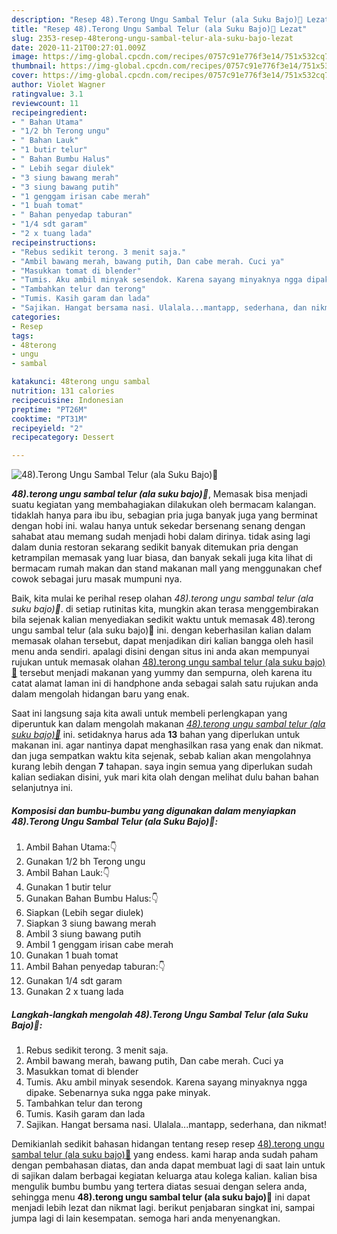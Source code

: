```yaml
---
description: "Resep 48).Terong Ungu Sambal Telur (ala Suku Bajo)🍆 Lezat"
title: "Resep 48).Terong Ungu Sambal Telur (ala Suku Bajo)🍆 Lezat"
slug: 2353-resep-48terong-ungu-sambal-telur-ala-suku-bajo-lezat
date: 2020-11-21T00:27:01.009Z
image: https://img-global.cpcdn.com/recipes/0757c91e776f3e14/751x532cq70/48terong-ungu-sambal-telur-ala-suku-bajo🍆-foto-resep-utama.jpg
thumbnail: https://img-global.cpcdn.com/recipes/0757c91e776f3e14/751x532cq70/48terong-ungu-sambal-telur-ala-suku-bajo🍆-foto-resep-utama.jpg
cover: https://img-global.cpcdn.com/recipes/0757c91e776f3e14/751x532cq70/48terong-ungu-sambal-telur-ala-suku-bajo🍆-foto-resep-utama.jpg
author: Violet Wagner
ratingvalue: 3.1
reviewcount: 11
recipeingredient:
- " Bahan Utama"
- "1/2 bh Terong ungu"
- " Bahan Lauk"
- "1 butir telur"
- " Bahan Bumbu Halus"
- " Lebih segar diulek"
- "3 siung bawang merah"
- "3 siung bawang putih"
- "1 genggam irisan cabe merah"
- "1 buah tomat"
- " Bahan penyedap taburan"
- "1/4 sdt garam"
- "2 x tuang lada"
recipeinstructions:
- "Rebus sedikit terong. 3 menit saja."
- "Ambil bawang merah, bawang putih, Dan cabe merah. Cuci ya"
- "Masukkan tomat di blender"
- "Tumis. Aku ambil minyak sesendok. Karena sayang minyaknya ngga dipake. Sebenarnya suka ngga pake minyak."
- "Tambahkan telur dan terong"
- "Tumis. Kasih garam dan lada"
- "Sajikan. Hangat bersama nasi. Ulalala...mantapp, sederhana, dan nikmat!"
categories:
- Resep
tags:
- 48terong
- ungu
- sambal

katakunci: 48terong ungu sambal 
nutrition: 131 calories
recipecuisine: Indonesian
preptime: "PT26M"
cooktime: "PT31M"
recipeyield: "2"
recipecategory: Dessert

---
```



![48).Terong Ungu Sambal Telur (ala Suku Bajo)🍆](https://img-global.cpcdn.com/recipes/0757c91e776f3e14/751x532cq70/48terong-ungu-sambal-telur-ala-suku-bajo🍆-foto-resep-utama.jpg)

<b><i>48).terong ungu sambal telur (ala suku bajo)🍆</i></b>, Memasak bisa menjadi suatu kegiatan yang membahagiakan dilakukan oleh bermacam kalangan. tidaklah hanya para ibu ibu, sebagian pria juga banyak juga yang berminat dengan hobi ini. walau hanya untuk sekedar bersenang senang dengan sahabat atau memang sudah menjadi hobi dalam dirinya. tidak asing lagi dalam dunia restoran sekarang sedikit banyak ditemukan pria dengan ketrampilan memasak yang luar biasa, dan banyak sekali juga kita lihat di bermacam rumah makan dan stand makanan mall yang menggunakan chef cowok sebagai juru masak mumpuni nya.



Baik, kita mulai ke perihal resep olahan <i>48).terong ungu sambal telur (ala suku bajo)🍆</i>. di setiap rutinitas kita, mungkin akan terasa menggembirakan bila sejenak kalian menyediakan sedikit waktu untuk memasak 48).terong ungu sambal telur (ala suku bajo)🍆 ini. dengan keberhasilan kalian dalam memasak olahan tersebut, dapat menjadikan diri kalian bangga oleh hasil menu anda sendiri. apalagi disini dengan situs ini anda akan mempunyai rujukan untuk memasak olahan <u>48).terong ungu sambal telur (ala suku bajo)🍆</u> tersebut menjadi makanan yang yummy dan sempurna, oleh karena itu catat alamat laman ini di handphone anda sebagai salah satu rujukan anda dalam mengolah hidangan baru yang enak.


Saat ini langsung saja kita awali untuk membeli perlengkapan yang diperuntuk kan dalam mengolah makanan <u><i>48).terong ungu sambal telur (ala suku bajo)🍆</i></u> ini. setidaknya harus ada <b>13</b> bahan yang diperlukan untuk makanan ini. agar nantinya dapat menghasilkan rasa yang enak dan nikmat. dan juga sempatkan waktu kita sejenak, sebab kalian akan mengolahnya kurang lebih dengan <b>7</b> tahapan. saya ingin semua yang diperlukan sudah kalian sediakan disini, yuk mari kita olah dengan melihat dulu bahan bahan selanjutnya ini.

<!--inarticleads1-->

##### Komposisi dan bumbu-bumbu yang digunakan dalam menyiapkan 48).Terong Ungu Sambal Telur (ala Suku Bajo)🍆:

1. Ambil  Bahan Utama:👇
1. Gunakan 1/2 bh Terong ungu
1. Ambil  Bahan Lauk:👇
1. Gunakan 1 butir telur
1. Gunakan  Bahan Bumbu Halus:👇
1. Siapkan  (Lebih segar diulek)
1. Siapkan 3 siung bawang merah
1. Ambil 3 siung bawang putih
1. Ambil 1 genggam irisan cabe merah
1. Gunakan 1 buah tomat
1. Ambil  Bahan penyedap taburan:👇
1. Gunakan 1/4 sdt garam
1. Gunakan 2 x tuang lada




<!--inarticleads2-->

##### Langkah-langkah mengolah 48).Terong Ungu Sambal Telur (ala Suku Bajo)🍆:

1. Rebus sedikit terong. 3 menit saja.
1. Ambil bawang merah, bawang putih, Dan cabe merah. Cuci ya
1. Masukkan tomat di blender
1. Tumis. Aku ambil minyak sesendok. Karena sayang minyaknya ngga dipake. Sebenarnya suka ngga pake minyak.
1. Tambahkan telur dan terong
1. Tumis. Kasih garam dan lada
1. Sajikan. Hangat bersama nasi. Ulalala...mantapp, sederhana, dan nikmat!




Demikianlah sedikit bahasan hidangan tentang resep resep <u>48).terong ungu sambal telur (ala suku bajo)🍆</u> yang endess. kami harap anda sudah paham dengan pembahasan diatas, dan anda dapat membuat lagi di saat lain untuk di sajikan dalam berbagai kegiatan keluarga atau kolega kalian. kalian bisa mengulik bumbu bumbu yang tertera diatas sesuai dengan selera anda, sehingga menu <b>48).terong ungu sambal telur (ala suku bajo)🍆</b> ini dapat menjadi lebih lezat dan nikmat lagi. berikut penjabaran singkat ini, sampai jumpa lagi di lain kesempatan. semoga hari anda menyenangkan.
